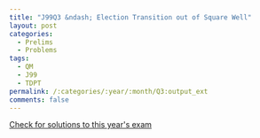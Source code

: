 ```yaml
---
title: "J99Q3 &ndash; Election Transition out of Square Well"
layout: post
categories:
  - Prelims
  - Problems
tags:
  - QM
  - J99
  - TDPT
permalink: /:categories/:year/:month/Q3:output_ext
comments: false
---
```

<object data="1999J3Q.pdf" type="application/pdf" width="100%" height="500"></object>
<div class="message"><a href='https://princetonprelim.com/prelim/2/'>Check for solutions to this year's exam</a></div>